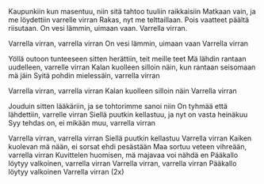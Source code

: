 Kaupunkiin kun masentuu, niin sitä tahtoo tuuliin raikkaisiin
Matkaan vain, ja me löydettiin varrelle virran
Rakas, nyt me telttaillaan. Pois vaatteet päältä riisutaan.
On vesi lämmin, uimaan vaan. Varrella virran.

Varrella virran, varrella virran
On vesi lämmin, uimaan vaan
Varrella virran

Yöllä outoon tunteeseen sitten herättiin, teit meille teet
Mä lähdin rantaan uudelleen, varrelle virran
Kalan kuolleen silloin näin, kun rantaan seisomaan mä jäin
Syitä pohdin mielessäin, varrella virran

Varrella virran, varrella virran
Kalan kuolleen silloin näin
Varrella virran

Jouduin sitten lääkäriin, ja se tohtorimme sanoi niin
On tyhmää että lähdettiin, varrelle virran
Siellä puutkin kellastuu, ja nyt on vasta heinäkuu
Syy tehdas on, ei mikään muu, varrella virran

Varrella virran, varrella virran
Siellä puutkin kellastuu
Varrella virran
Kaiken kuolevan mä nään, ei sorsat ehdi pesästään
Maa sortuu veteen vihreään, varrella virran
Kuvittelen huomisen, mä majavaa voi nähdä en
Pääkallo löytyy valkoinen, varrella virran
Varrella virran, varrella virran
Pääkallo löytyy valkoinen
Varrella virran
(2x)
